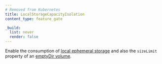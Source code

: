```yaml
---
# Removed from Kubernetes
title: LocalStorageCapacityIsolation
content_type: feature_gate

_build:
  list: never
  render: false
---
```

Enable the consumption of
[local ephemeral storage](/docs/concepts/configuration/manage-resources-containers/)
and also the `sizeLimit` property of an
[emptyDir volume](/docs/concepts/storage/volumes/#emptydir).
